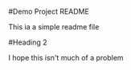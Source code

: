 #Demo Project README

This ia a simple readme file

#Heading 2

I hope this isn't much of a problem
